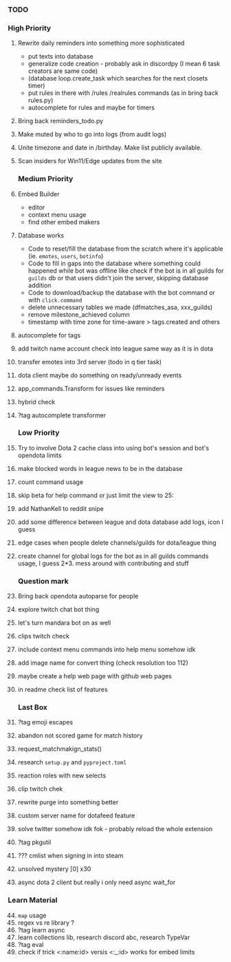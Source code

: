 ### TODO

### High Priority
1. Rewrite daily reminders into something more sophisticated
    * put texts into database
    * generalize code creation - probably ask in discordpy (I mean 6 task creators are same code)
    * (database loop.create_task which searches for the next closets timer)
    * put rules in there with /rules /realrules commands (as in bring back rules.py)
    * autocomplete for rules and maybe for timers
2. Bring back reminders_todo.py
3. Make muted by who to go into logs (from audit logs)
4. Unite timezone and date in /birthday. Make list publicly available.
5. Scan insiders for Win11/Edge updates from the site

    ### Medium Priority
6. Embed Builder
    * editor 
    * context menu usage 
    * find other embed makers
7. Database works
    * Code to reset/fill the database from the scratch where it's applicable (ie. `emotes`, `users`, `botinfo`)
    * Code to fill in gaps into the database where something could happened while bot was offline like check if the bot is in all guilds for `guilds` db or that users didn't join the server, skipping database addition 
    * Code to download/backup the database with the bot command or with `click.command`
    * delete unnecessary tables we made (dfmatches_asa, xxx_guilds)
    * remove milestone_achieved column
    * timestamp with time zone for time-aware > tags.created and others
8. autocomplete for tags
9. add twitch name account check into league same way as it is in dota
10. transfer emotes into 3rd server (todo in q tier task)
11. dota client maybe do something on ready/unready events
12. app_commands.Transform for issues like reminders
13. hybrid check
14. ?tag autocomplete transformer

    ### Low Priority
15. Try to involve Dota 2 cache class into using bot's session and bot's opendota limits
16. make blocked words in league news to be in the database
17. count command usage
18. skip beta for help command or just limit the view to 25:
19. add NathanKell to reddit snipe
20. add some difference between league and dota database add logs, icon I guess
21. edge cases when people delete channels/guilds for dota/league thing
22. create channel for global logs for the bot as in all guilds commands usage, I guess
2*3. mess around with contributing and stuff

    ### Question mark
23. Bring back opendota autoparse for people
24. explore twitch chat bot thing
25. let's turn mandara bot on as well
26. clips twitch check
27. include context menu commands into help menu somehow idk
28. add image name for convert thing (check resolution too 112)
29. maybe create a help web page with github web pages
30. in readme check list of features

    ### Last Box
31. ?tag emoji escapes
32. abandon not scored game for match history
33. request_matchmakign_stats()
34. research `setup.py` and `pyproject.toml`
35. reaction roles with new selects
36. clip twitch chek
37. rewrite purge into something better
38. custom server name for dotafeed feature
39. solve twitter somehow idk fok - probably reload the whole extension
40. ?tag pkgutil
41. ??? cmlist when signing in into steam
42. unsolved mystery [0] x30
43. async dota 2 client but really i only need async wait_for

   ### Learn Material
44. `map` usage
45. regex vs re library ?
46. ?tag learn async
47. learn collections lib, research discord abc, research TypeVar
48. ?tag eval
49. check if trick <:name:id> versis <:_:id> works for embed limits